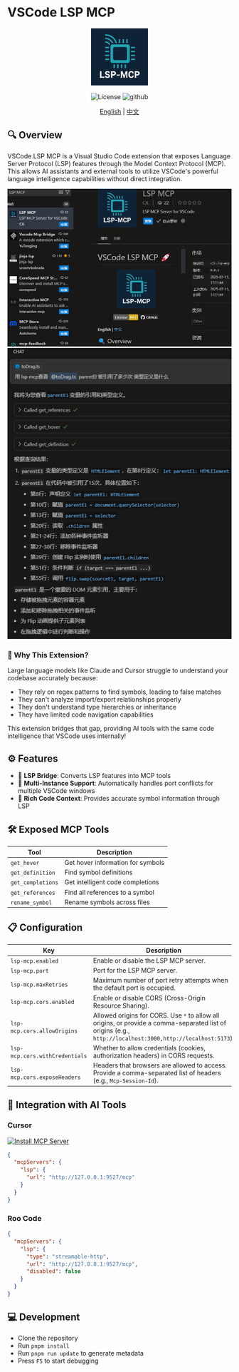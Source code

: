 # VSCode LSP MCP

<p align="center">
  <img src="res/icon.webp" width="128" height="128" alt="LSP MCP Icon">
</p>

<p align="center">
  <img alt="License" src="https://img.shields.io/badge/License-MIT-yellow.svg" />
  <img alt="github" src="https://img.shields.io/badge/GitHub-181717?logo=github&logoColor=white" />
</p>

<p align="center">
  <a href="./README.md">English</a> | <a href="./README.zh-CN.md">中文</a>
</p>

## 🔍 Overview

VSCode LSP MCP is a Visual Studio Code extension that exposes Language Server Protocol (LSP) features through the Model Context Protocol (MCP). This allows AI assistants and external tools to utilize VSCode's powerful language intelligence capabilities without direct integration.

![vscode-ext](./docAssets/vsc-ext.webp)
![demo](./docAssets/demo.webp)

### 🌟 Why This Extension?

Large language models like Claude and Cursor struggle to understand your codebase accurately because:

- They rely on regex patterns to find symbols, leading to false matches
- They can't analyze import/export relationships properly
- They don't understand type hierarchies or inheritance
- They have limited code navigation capabilities

This extension bridges that gap, providing AI tools with the same code intelligence that VSCode uses internally!

## ⚙️ Features

- 🔄 **LSP Bridge**: Converts LSP features into MCP tools
- 🔌 **Multi-Instance Support**: Automatically handles port conflicts for multiple VSCode windows
- 🧠 **Rich Code Context**: Provides accurate symbol information through LSP

## 🛠️ Exposed MCP Tools

| Tool | Description |
|------|-------------|
| `get_hover` | Get hover information for symbols |
| `get_definition` | Find symbol definitions |
| `get_completions` | Get intelligent code completions |
| `get_references` | Find all references to a symbol |
| `rename_symbol` | Rename symbols across files |

## 📋 Configuration

<!-- configs -->

| Key                           | Description                                                                                                                                           | Type      | Default |
| ----------------------------- | ----------------------------------------------------------------------------------------------------------------------------------------------------- | --------- | ------- |
| `lsp-mcp.enabled`             | Enable or disable the LSP MCP server.                                                                                                                 | `boolean` | `true`  |
| `lsp-mcp.port`                | Port for the LSP MCP server.                                                                                                                          | `number`  | `9527`  |
| `lsp-mcp.maxRetries`          | Maximum number of port retry attempts when the default port is occupied.                                                                              | `number`  | `10`    |
| `lsp-mcp.cors.enabled`        | Enable or disable CORS (Cross-Origin Resource Sharing).                                                                                               | `boolean` | `true`  |
| `lsp-mcp.cors.allowOrigins`   | Allowed origins for CORS. Use `*` to allow all origins, or provide a comma-separated list of origins (e.g., `http://localhost:3000,http://localhost:5173`). | `string`  | `*`     |
| `lsp-mcp.cors.withCredentials` | Whether to allow credentials (cookies, authorization headers) in CORS requests.                                                                       | `boolean` | `false` |
| `lsp-mcp.cors.exposeHeaders`   | Headers that browsers are allowed to access. Provide a comma-separated list of headers (e.g., `Mcp-Session-Id`).                      | `string`  | `Mcp-Session-Id` |

<!-- configs -->

## 🔗 Integration with AI Tools

### Cursor

[![Install MCP Server](https://cursor.com/deeplink/mcp-install-dark.png)](https://cursor.com/install-mcp?name=lsp&config=JTdCJTIydXJsJTIyJTNBJTIyaHR0cCUzQSUyRiUyRjEyNy4wLjAuMSUzQTk1MjclMkZtY3AlMjIlN0Q%3D)

```json
{
  "mcpServers": {
    "lsp": {
      "url": "http://127.0.0.1:9527/mcp"
    }
  }
}
```

### Roo Code

```json
{
  "mcpServers": {
    "lsp": {
      "type": "streamable-http",
      "url": "http://127.0.0.1:9527/mcp",
      "disabled": false
    }
  }
}
```

## 💻 Development

- Clone the repository
- Run `pnpm install`
- Run `pnpm run update` to generate metadata
- Press `F5` to start debugging
